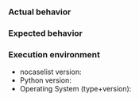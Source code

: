 ### Actual behavior


### Expected behavior


### Execution environment

* nocaselist version:
* Python version:
* Operating System (type+version):

